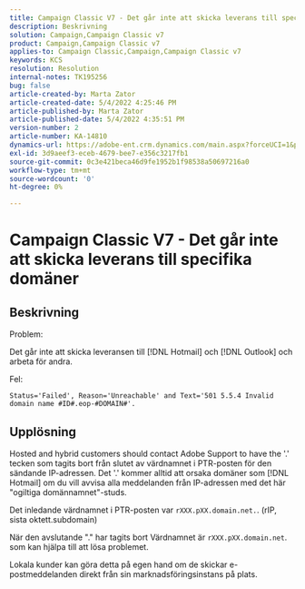 ```yaml
---
title: Campaign Classic V7 - Det går inte att skicka leverans till specifika domäner
description: Beskrivning
solution: Campaign,Campaign Classic v7
product: Campaign,Campaign Classic v7
applies-to: Campaign Classic,Campaign,Campaign Classic v7
keywords: KCS
resolution: Resolution
internal-notes: TK195256
bug: false
article-created-by: Marta Zator
article-created-date: 5/4/2022 4:25:46 PM
article-published-by: Marta Zator
article-published-date: 5/4/2022 4:35:51 PM
version-number: 2
article-number: KA-14810
dynamics-url: https://adobe-ent.crm.dynamics.com/main.aspx?forceUCI=1&pagetype=entityrecord&etn=knowledgearticle&id=071673d8-c6cb-ec11-a7b5-6045bd00d4f5
exl-id: 3d9aeef3-eceb-4679-bee7-e356c3217fb1
source-git-commit: 0c3e421beca46d9fe1952b1f98538a50697216a0
workflow-type: tm+mt
source-wordcount: '0'
ht-degree: 0%

---
```


# Campaign Classic V7 - Det går inte att skicka leverans till specifika domäner

## Beskrivning


Problem:

Det går inte att skicka leveransen till [!DNL Hotmail] och [!DNL Outlook] och arbeta för andra.

Fel:

`Status='Failed', Reason='Unreachable' and Text='501 5.5.4 Invalid domain name #ID#.eop-#DOMAIN#'.`


## Upplösning


Hosted and hybrid customers should contact Adobe Support to have the &#39;.&#39; tecken som tagits bort från slutet av värdnamnet i PTR-posten för den sändande IP-adressen. Det &#39;.&#39; kommer alltid att orsaka domäner som [!DNL Hotmail] om du vill avvisa alla meddelanden från IP-adressen med det här &quot;ogiltiga domännamnet&quot;-studs.

Det inledande värdnamnet i PTR-posten var `rXXX.pXX.domain.net.`. (rIP, sista oktett.subdomain)

När den avslutande &quot;.&quot; har tagits bort Värdnamnet är `rXXX.pXX.domain.net`. som kan hjälpa till att lösa problemet.

Lokala kunder kan göra detta på egen hand om de skickar e-postmeddelanden direkt från sin marknadsföringsinstans på plats.
